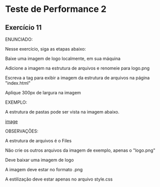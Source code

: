 # Teste de Performance 2

## Exercício 11

ENUNCIADO:

Nesse exercício, siga as etapas abaixo:

Baixe uma imagem de logo localmente, em sua máquina

Adicione a imagem na estrutura de arquivos e renomeie para logo.png

Escreva a tag para exibir a imagem da estrutura de arquivos na página "index.html"

Aplique 300px de largura na imagem

EXEMPLO:

A estrutura de pastas pode ser vista na imagem abaixo.

[image](tp11.png)

OBSERVAÇÕES:

A estrutura de arquivos é o Files

Não crie os outros arquivos da imagem de exemplo, apenas o "logo.png"

Deve baixar uma imagem de logo

A imagem deve estar no formato .png

A estilização deve estar apenas no arquivo style.css
